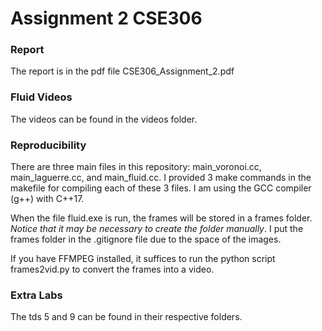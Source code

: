 # Assignment 2 CSE306

### Report

The report is in the pdf file CSE306_Assignment_2.pdf

### Fluid Videos

The videos can be found in the videos folder.

### Reproducibility

There are three main files in this repository: main_voronoi.cc, main_laguerre.cc, and main_fluid.cc. I provided 3 make commands in the makefile for compiling each of these 3 files. I am using the GCC compiler (g++) with C++17. 

When the file fluid.exe is run, the frames will be stored in a frames folder. *Notice that it may be necessary to create the folder manually*. I put the frames folder in the .gitignore file due to the space of the images. 

If you have FFMPEG installed, it suffices to run the python script frames2vid.py to convert the frames into a video. 

### Extra Labs

The tds 5 and 9 can be found in their respective folders.